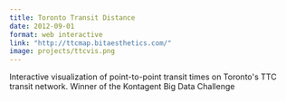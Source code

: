 ```yaml
---
title: Toronto Transit Distance
date: 2012-09-01
format: web interactive
link: "http://ttcmap.bitaesthetics.com/"
image: projects/ttcvis.png
---
```

Interactive visualization of point-to-point transit times on Toronto's TTC transit network. Winner of the Kontagent Big Data Challenge
